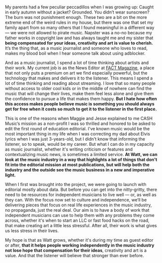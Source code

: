 My parents had a few peculiar peccadillos when I was growing up: Caught in early autumn without a jacket? Grounded. You didn’t wear sunscreen? The burn was not punishment enough. These two are a bit on the more extreme end of the weird rules in my house, but there was one that set my family apart from so many others that I found meaningful in a different way — we were not allowed to pirate music. Napster was a no-no because my father works in copyright law and has always taught me and my sister that **being compensated for your ideas, creativity and art is value to cherish.** It’s the thing that, as a music journalist and someone who loves to read, makes my blood boil when I hear someone talk about using adblocker.

And as a music journalist, I spend a lot of time thinking about artists and their work. My current job is as the News Editor at [FACT Magazine](http://www.factmag.com/), a place that not only puts a premium on art we find especially powerful, but the technology that makes and delivers it to the listener. This means I spend a lot of time thinking and reading about streaming. I love that so many people without access to older cool kids or in the middle of nowhere can find the music that will change their lives, make them feel less alone and give them the confidence to pursue a life that makes them happy. **But I hate how often this access makes people believe music is something you should always get for free when it costs so much to get it to the listener in the first place.**

This is one of the reasons when Maggie and Jesse explained to me CASH Music’s mission as a non-profit I was so thrilled and honored to be asked to edit the first round of education editorial. I've known music would be the most important thing in my life when I was correcting my dad about Elvis lyrics when I was just 3-years-old, but I didn't know that informing the listener, so to speak, would be my career. But what I can do in my capacity as music journalist, whether it's writing criticism or features and contextualizing music news, is sometimes a limited service. **At Watt, we can look at the music industry in a way that highlights a lot of things that don't fit into the editorial mission at most publications, but will help both the industry and the outside see the music business in a new and imperative light.**

When I first was brought into the project, we were going to launch with editorial mostly about data. But before you can get into the nitty-gritty, there need to be resources for independent musicians to live well — or, as well as they can. With the focus now set to culture and independence, we’ll be delivering pieces that focus on real life experiences in the music industry, no propaganda, just the real deal. Our aim is to have a body of work that independent musicians can use to help them with any problems they come across, whether it's when to start an LLC or fast food hacks on the road, that make creating art a little less stressful. After all, their work is what gives us less stress in their lives.

My hope is that as Watt grows, whether it's during my time as guest editor or after, **that it helps people working independently in the music industry not lose hope that compensation for their ideas**, creativity and art is a value. And that the listener will believe that stronger than ever before.
